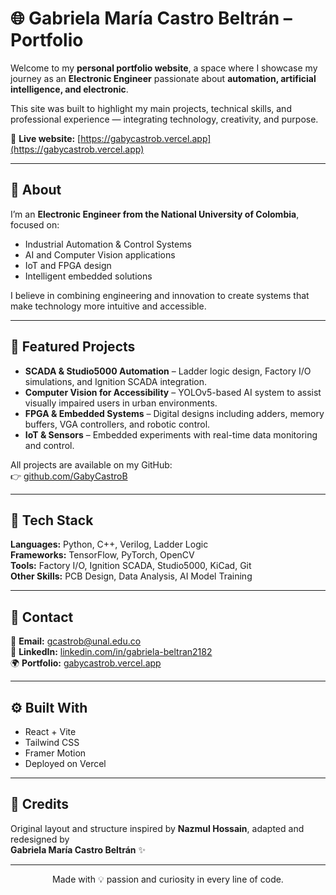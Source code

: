 # 🌐 Gabriela María Castro Beltrán – Portfolio

Welcome to my **personal portfolio website**, a space where I showcase my journey as an **Electronic Engineer** passionate about **automation, artificial intelligence, and electronic**.

This site was built to highlight my main projects, technical skills, and professional experience — integrating technology, creativity, and purpose.

🔗 **Live website:** [https://gabycastrob.vercel.app](https://gabycastrob.vercel.app)

---

## 🧠 About

I’m an **Electronic Engineer from the National University of Colombia**, focused on:
- Industrial Automation & Control Systems
- AI and Computer Vision applications
- IoT and FPGA design
- Intelligent embedded solutions

I believe in combining engineering and innovation to create systems that make technology more intuitive and accessible.

---

## 🚀 Featured Projects

- **SCADA & Studio5000 Automation** – Ladder logic design, Factory I/O simulations, and Ignition SCADA integration.
- **Computer Vision for Accessibility** – YOLOv5-based AI system to assist visually impaired users in urban environments.
- **FPGA & Embedded Systems** – Digital designs including adders, memory buffers, VGA controllers, and robotic control.
- **IoT & Sensors** – Embedded experiments with real-time data monitoring and control.

All projects are available on my GitHub:  
👉 [github.com/GabyCastroB](https://github.com/GabyCastroB)

---

## 🧰 Tech Stack

**Languages:** Python, C++, Verilog, Ladder Logic  
**Frameworks:** TensorFlow, PyTorch, OpenCV  
**Tools:** Factory I/O, Ignition SCADA, Studio5000, KiCad, Git  
**Other Skills:** PCB Design, Data Analysis, AI Model Training

---

## 💼 Contact

📧 **Email:** gcastrob@unal.edu.co  
🔗 **LinkedIn:** [linkedin.com/in/gabriela-beltran2182](https://www.linkedin.com/in/gabriela-beltran2182)  
🌍 **Portfolio:** [gabycastrob.vercel.app](https://gabycastrob.vercel.app)

---

## ⚙️ Built With

- React + Vite
- Tailwind CSS
- Framer Motion
- Deployed on Vercel

---

## 📝 Credits

Original layout and structure inspired by **Nazmul Hossain**, adapted and redesigned by  
**Gabriela María Castro Beltrán** ✨

---

<div align="center">
Made with 💡 passion and curiosity in every line of code.
</div>
